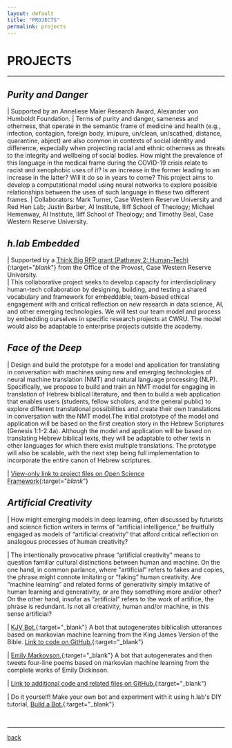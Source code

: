 ```yaml
---
layout: default
title: "PROJECTS"
permalink: projects
---   
```


# PROJECTS #  
  
---  
  
## *Purity and Danger* ##  

| Supported by an Anneliese Maier Research Award, Alexander von Humboldt Foundation.
| Terms of purity and danger, sameness and otherness, that operate in the semantic frame of medicine and health (e.g., infection, contagion, foreign body, im/pure, un/clean, un/scathed, distance, quarantine, abject) are also common in contexts of social identity and difference, especially when projecting racial and ethnic otherness as threats to the integrity and wellbeing of social bodies. How might the prevalence of this language in the medical frame during the COVID-19 crisis relate to racist and xenophobic uses of it? Is an increase in the former leading to an increase in the latter? Will it do so in years to come? This project aims to develop a computational model using neural networks to explore possible relationships between the uses of such language in these two different frames.
| Collaborators: Mark Turner, Case Western Reserve University and Red Hen Lab; Justin Barber, AI Institute, Iliff School of Theology; Michael Hemenway, AI Institute, Iliff School of Theology; and Timothy Beal, Case Western Reserve University.

## *h.lab Embedded* ##  

| Supported by a [Think Big RFP grant (Pathway 2: Human-Tech)](https://case.edu/thinkbig/ways-engage/think-big-rfps){:target="_blank_"} from the Office of the Provost, Case Western Reserve University.  
| This collaborative project seeks to develop capacity for interdisciplinary human-tech collaboration by designing, building, and testing a shared vocabulary and framework for embeddable, team-based ethical engagement with and critical reflection on new research in data science, AI, and other emerging technologies. We will test our team model and process by embedding ourselves in specific research projects at CWRU. The model would also be adaptable to enterprise projects outside the academy.  

## *Face of the Deep* ##

| Design and build the prototype for a model and application for translating in conversation with machines using new and emerging technologies of neural machine translation (NMT) and natural language processing (NLP). Specifically, we propose to build and train an NMT model for engaging in translation of  Hebrew biblical literature, and then to build a web application that enables users (students, fellow scholars, and the general public) to explore different translational possibilities and create their own translations in conversation with the NMT model.The initial prototype of the model and application will be based on the first creation story in the Hebrew Scriptures (Genesis 1:1-2:4a). Although the model and application will be based on translating Hebrew biblical texts, they will be adaptable to other texts in other languages for which there exist multiple translations. The prototype will also be scalable, with the next step being full implementation to incorporate the entire canon of Hebrew scriptures.  

| [View-only link to project files on Open Science Framework](https://osf.io/sgzq5/?view_only=a74accb836e0414b923fe8532b0e9a06){:target="_blank_"}
 

## *Artificial Creativity* ##

| How might emerging models in deep learning, often discussed by futurists and science fiction writers in terms of “artificial intelligence,” be fruitfully engaged as models of “artificial creativity” that afford critical reflection on analogous processes of human creativity?  

| The intentionally provocative phrase “artificial creativity” means to question familiar cultural distinctions between human and machine. On the one hand, in common parlance, where "artificial" refers to fakes and copies, the phrase might connote imitating or “faking” human creativity. Are “machine learning” and related forms of generativity simply imitative of human learning and generativity, or are they something more and/or other? On the other hand, insofar as “artificial” refers to the work of artifice, the phrase is redundant. Is not all creativity, human and/or machine, in this sense artificial?  

| [KJV Bot.](https://twitter.com/kjvbot){:target="_blank"} A bot that autogenerates biblicalish utterances based on markovian machine learning from the King James Version of the Bible. [Link to code on GitHub.](https://github.com/timothybeal/kjvbot){:target="_blank"}  

| [Emily Markovson.](https://twitter.com/emilymarkovson){:target="_blank"} A bot that autogenerates and then tweets four-line poems based on markovian machine learning from the complete works of Emily Dickinson.  

| [Link to additional code and related files on GitHub.](https://github.com/timothybeal/artificialcreativity){:target="_blank"}  

| Do it yourself! Make your own bot and experiment with it using h.lab's DIY tutorial, [Build a Bot.](https://colab.research.google.com/drive/18f0pvnrb7I7IAYu1soWRBi4RiwLbW5Iy?usp=sharing){:target="_blank"} 

&nbsp; 
  
---

[back](./)
